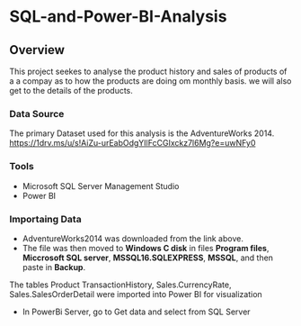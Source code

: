 # SQL-and-Power-BI-Analysis

## Overview

This project seekes to analyse the product history and sales of products of a a compay as to how the products are doing om monthly basis. we will also get to the details of the products.

### Data Source

The primary Dataset used for this analysis is the AdventureWorks 2014. 
https://1drv.ms/u/s!AiZu-urEabOdgYIlFcCGIxckz7l6Mg?e=uwNFy0  
### Tools

- Microsoft SQL Server Management Studio
- Power BI

### Importaing Data

- AdventureWorks2014 was downloaded from the link above.
- The file was then moved to **Windows C disk** in files
   **Program files**, **Miccrosoft SQL server**, **MSSQL16.SQLEXPRESS**, **MSSQL**, and then paste in **Backup**.


The tables Product TransactionHistory, Sales.CurrencyRate, Sales.SalesOrderDetail were imported into Power BI for visualization
  - In PowerBi Server, go to Get data and select from SQL Server
    
